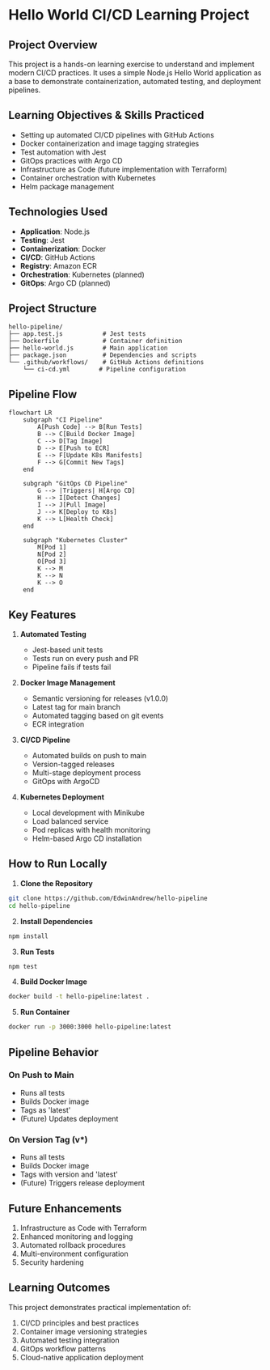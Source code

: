 # Hello World CI/CD Learning Project

## Project Overview
This project is a hands-on learning exercise to understand and implement modern CI/CD practices. It uses a simple Node.js Hello World application as a base to demonstrate containerization, automated testing, and deployment pipelines.

## Learning Objectives & Skills Practiced
- Setting up automated CI/CD pipelines with GitHub Actions
- Docker containerization and image tagging strategies
- Test automation with Jest
- GitOps practices with Argo CD
- Infrastructure as Code (future implementation with Terraform)
- Container orchestration with Kubernetes
- Helm package management

## Technologies Used
- **Application**: Node.js
- **Testing**: Jest
- **Containerization**: Docker
- **CI/CD**: GitHub Actions
- **Registry**: Amazon ECR
- **Orchestration**: Kubernetes (planned)
- **GitOps**: Argo CD (planned)

## Project Structure
```
hello-pipeline/
├── app.test.js           # Jest tests
├── Dockerfile            # Container definition
├── hello-world.js        # Main application
├── package.json          # Dependencies and scripts
└── .github/workflows/    # GitHub Actions definitions
    └── ci-cd.yml        # Pipeline configuration
```

## Pipeline Flow
```mermaid
flowchart LR
    subgraph "CI Pipeline"
        A[Push Code] --> B[Run Tests]
        B --> C[Build Docker Image]
        C --> D[Tag Image]
        D --> E[Push to ECR]
        E --> F[Update K8s Manifests]
        F --> G[Commit New Tags]
    end

    subgraph "GitOps CD Pipeline"
        G --> |Triggers| H[Argo CD]
        H --> I[Detect Changes]
        I --> J[Pull Image]
        J --> K[Deploy to K8s]
        K --> L[Health Check]
    end

    subgraph "Kubernetes Cluster"
        M[Pod 1] 
        N[Pod 2]
        O[Pod 3]
        K --> M
        K --> N
        K --> O
    end
```

## Key Features
1. **Automated Testing**
   - Jest-based unit tests
   - Tests run on every push and PR
   - Pipeline fails if tests fail

2. **Docker Image Management**
   - Semantic versioning for releases (v1.0.0)
   - Latest tag for main branch
   - Automated tagging based on git events
   - ECR integration

3. **CI/CD Pipeline**
   - Automated builds on push to main
   - Version-tagged releases
   - Multi-stage deployment process
   - GitOps with ArgoCD

4. **Kubernetes Deployment**
   - Local development with Minikube
   - Load balanced service
   - Pod replicas with health monitoring
   - Helm-based Argo CD installation

## How to Run Locally

1. **Clone the Repository**
```bash
git clone https://github.com/EdwinAndrew/hello-pipeline
cd hello-pipeline
```

2. **Install Dependencies**
```bash
npm install
```

3. **Run Tests**
```bash
npm test
```

4. **Build Docker Image**
```bash
docker build -t hello-pipeline:latest .
```

5. **Run Container**
```bash
docker run -p 3000:3000 hello-pipeline:latest
```

## Pipeline Behavior

### On Push to Main
- Runs all tests
- Builds Docker image
- Tags as 'latest'
- (Future) Updates deployment

### On Version Tag (v*)
- Runs all tests
- Builds Docker image
- Tags with version and 'latest'
- (Future) Triggers release deployment

## Future Enhancements
1. Infrastructure as Code with Terraform
2. Enhanced monitoring and logging
3. Automated rollback procedures
4. Multi-environment configuration
5. Security hardening

## Learning Outcomes
This project demonstrates practical implementation of:
1. CI/CD principles and best practices
2. Container image versioning strategies
3. Automated testing integration
4. GitOps workflow patterns
5. Cloud-native application deployment

